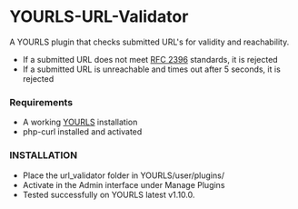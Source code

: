 # YOURLS-URL-Validator
A YOURLS plugin that checks submitted URL's for validity and reachability.

- If a submitted URL does not meet [RFC 2396](http://www.faqs.org/rfcs/rfc2396.html) standards, it is rejected
- If a submitted URL is unreachable and times out after 5 seconds, it is rejected

### Requirements
- A working [YOURLS](https://github.com/YOURLS/YOURLS) installation
- php-curl installed and activated

### INSTALLATION

* Place the url_validator folder in YOURLS/user/plugins/
* Activate in the Admin interface under Manage Plugins
* Tested successfully on YOURLS latest v1.10.0.

